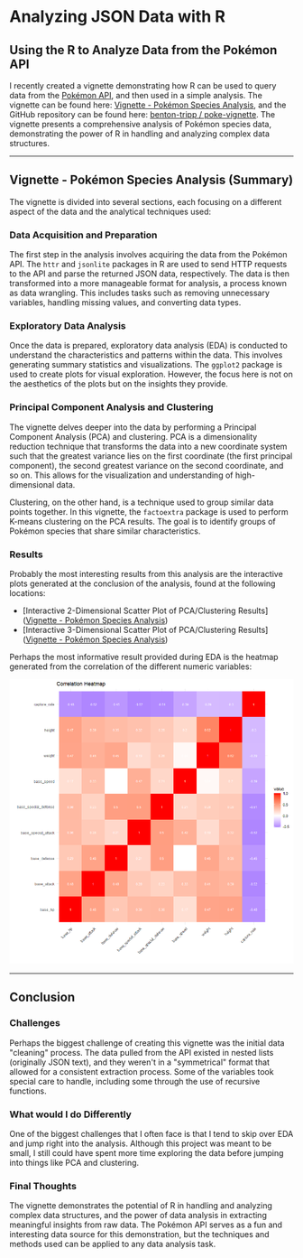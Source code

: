 Analyzing JSON Data with R
================

## Using the R to Analyze Data from the Pokémon API

I recently created a vignette demonstrating how R can be used to query data from the [Pokémon API](https://pokeapi.co/), and then used in a simple analysis. The vignette can be found here: [Vignette - Pokémon Species Analysis](https://benton-tripp.github.io/poke-vignette/), and the GitHub repository can be found here: [benton-tripp /
poke-vignette](https://github.com/benton-tripp/poke-vignette). The vignette presents a comprehensive analysis of Pokémon species data, demonstrating the power of R in handling and analyzing complex data structures. 

<hr>

## Vignette - Pokémon Species Analysis (Summary)

The vignette is divided into several sections, each focusing on a different aspect of the data and the analytical techniques used: 

### Data Acquisition and Preparation

The first step in the analysis involves acquiring the data from the Pokémon API. The `httr` and `jsonlite` packages in R are used to send HTTP requests to the API and parse the returned JSON data, respectively. The data is then transformed into a more manageable format for analysis, a process known as data wrangling. This includes tasks such as removing unnecessary variables, handling missing values, and converting data types.

### Exploratory Data Analysis

Once the data is prepared, exploratory data analysis (EDA) is conducted to understand the characteristics and patterns within the data. This involves generating summary statistics and visualizations. The `ggplot2` package is used to create plots for visual exploration. However, the focus here is not on the aesthetics of the plots but on the insights they provide.

### Principal Component Analysis and Clustering

The vignette delves deeper into the data by performing a Principal Component Analysis (PCA) and clustering. PCA is a dimensionality reduction technique that transforms the data into a new coordinate system such that the greatest variance lies on the first coordinate (the first principal component), the second greatest variance on the second coordinate, and so on. This allows for the visualization and understanding of high-dimensional data.

Clustering, on the other hand, is a technique used to group similar data points together. In this vignette, the `factoextra` package is used to perform K-means clustering on the PCA results. The goal is to identify groups of Pokémon species that share similar characteristics.

### Results

Probably the most interesting results from this analysis are the interactive plots generated at the conclusion of the analysis, found at the following locations:

- [Interactive 2-Dimensional Scatter Plot of PCA/Clustering Results]([Vignette - Pokémon Species Analysis](https://benton-tripp.github.io/poke-vignette/plots/plot_2d.html))
- [Interactive 3-Dimensional Scatter Plot of PCA/Clustering Results]([Vignette - Pokémon Species Analysis](https://benton-tripp.github.io/poke-vignette/plots/plot_2d.html))

Perhaps the most informative result provided during EDA is the heatmap generated from the correlation of the different numeric variables:

![](../images/corr-heatmap-1.png)<!-- -->

<hr>

## Conclusion

### Challenges

Perhaps the biggest challenge of creating this vignette was the initial data "cleaning" process. The data pulled from the API existed in nested lists (originally JSON text), and they weren't in a "symmetrical" format that allowed for a consistent extraction process. Some of the variables took special care to handle, including some through the use of recursive functions.

### What would I do Differently

One of the biggest challenges that I often face is that I tend to skip over EDA and jump right into the analysis. Although this project was meant to be small, I still could have spent more time exploring the data before jumping into things like PCA and clustering. 

### Final Thoughts

The vignette demonstrates the potential of R in handling and analyzing complex data structures, and the power of data analysis in extracting meaningful insights from raw data. The Pokémon API serves as a fun and interesting data source for this demonstration, but the techniques and methods used can be applied to any data analysis task.



